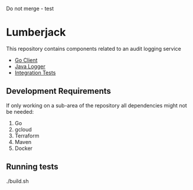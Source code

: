 Do not merge - test

# Lumberjack

This repository contains components related to an audit logging service

- [Go Client](./clients/go)
- [Java Logger](./clients/java-logger)
- [Integration Tests](./integration)

## Development Requirements
If only working on a sub-area of the repository all dependencies might not be needed:

1. Go
1. gcloud
1. Terraform
1. Maven
1. Docker

## Running tests
./build.sh
